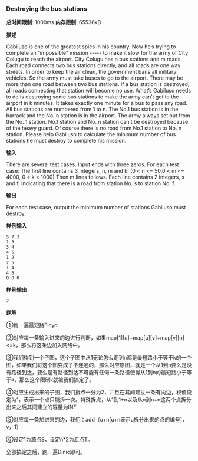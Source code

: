 ### Destroying the bus stations

**总时间限制**: 1000ms **内存限制**: 65536kB

**描述**

Gabiluso is one of the greatest spies in his country. Now he’s trying to complete an “impossible” mission ----- to make it slow for the army of City Colugu to reach the airport. City Colugu has n bus stations and m roads. Each road connects two bus stations directly, and all roads are one way streets. In order to keep the air clean, the government bans all military vehicles. So the army must take buses to go to the airport. There may be more than one road between two bus stations. If a bus station is destroyed, all roads connecting that station will become no use. What’s Gabiluso needs to do is destroying some bus stations to make the army can’t get to the airport in k minutes. It takes exactly one minute for a bus to pass any road. All bus stations are numbered from 1 to n. The No.1 bus station is in the barrack and the No. n station is in the airport. The army always set out from the No. 1 station.  No.1 station and No. n station can’t be destroyed because of the heavy guard. Of course there is no road from No.1 station to No. n station.  Please help Gabiluso to calculate the minimum number of bus stations he must destroy to complete his mission. 

**输入**

There are several test cases. Input ends with three zeros. For each test case: The first line contains 3 integers, n, m and k. (0 < n <= 50,0 < m <= 4000, 0 < k < 1000) Then m lines follows. Each line contains 2 integers, s and f, indicating that there is a road from station No. s to station No. f.

**输出**

For each test case, output the minimum number of stations Gabiluso must destroy.

**样例输入**

```
5 7 3
1 3
3 4
4 5
1 2
2 5
1 4
4 5
0 0 0
```

**样例输出**

```
2
```

**题解**

①跑一遍最短路Floyd

②对应每一条输入进来的边进行判断，如果map\[1\][u]+map\[u\][v]+map\[v\][n]<=k，那么将这条边加入网络中。

③我们得到一个子图，这个子图中从1无论怎么走到n都是最短路小于等于k的一个图，如果我们将这个图变成了不连通的，那么对应原图，就是一个从1到n要么是没有路径到达，要么是有路径到达不可能有任何一条路径使得从1到n的最短路小于等于k，那么这个限制k就被我们搞定了。

④对应生成出来的子图，我们拆点一分为2，并且在其间建立一条有向边，权值设定为1，表示一个点只能拆一次。特殊拆点，从1到1+n以及从n到n+n这两个点拆分出来之后其间建立的容量为INF.

⑤对应每一条加进来的边，我们：add（u+n[u+n表示u拆分出来的点的编号]，v，1）

⑥设定1为源点S，设定n*2为汇点T。

全部搞定之后，跑一遍Dinic即可。


